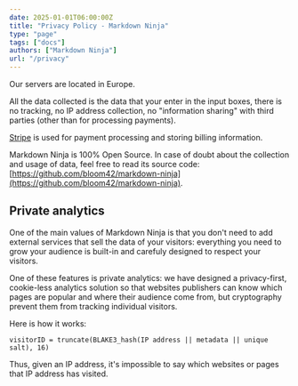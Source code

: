 ```yaml
---
date: 2025-01-01T06:00:00Z
title: "Privacy Policy - Markdown Ninja"
type: "page"
tags: ["docs"]
authors: ["Markdown Ninja"]
url: "/privacy"
---
```


Our servers are located in Europe.

All the data collected is the data that your enter in the input boxes, there is no tracking, no IP address collection, no "information sharing" with third parties (other than for processing payments).

[Stripe](https://stripe.com) is used for payment processing and storing billing information.


Markdown Ninja is 100% Open Source. In case of doubt about the collection and usage of data, feel free to read its source code: [https://github.com/bloom42/markdown-ninja](https://github.com/bloom42/markdown-ninja).



## Private analytics

One of the main values of Markdown Ninja is that you don't need to add external services that sell the data of your visitors: everything you need to grow your audience is built-in and carefuly designed to respect your visitors.

One of these features is private analytics: we have designed a privacy-first, cookie-less analytics solution so that websites publishers can know which pages are popular and where their audience come from, but cryptography prevent them from tracking individual visitors.

Here is how it works:
```
visitorID = truncate(BLAKE3_hash(IP address || metadata || unique salt), 16)
```

Thus, given an IP address, it's impossible to say which websites or pages that IP address has visited.
